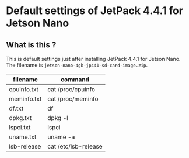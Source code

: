 # Default settings of JetPack 4.4.1 for Jetson Nano

## What is this ?

This is default settings just after installing JetPack 4.4.1 for Jetson Nano.
The filename is `jetson-nano-4gb-jp441-sd-card-image.zip`.

| filename    | command              |
|-------------|----------------------|
| cpuinfo.txt | cat /proc/cpuinfo    |
| meminfo.txt | cat /proc/meminfo    |
| df.txt      | df                   |
| dpkg.txt    | dpkg -l              |
| lspci.txt   | lspci                |
| uname.txt   | uname -a             |
| lsb-release | cat /etc/lsb-release |
